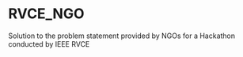 # RVCE_NGO
Solution to the problem statement provided by NGOs for a Hackathon conducted by IEEE RVCE

